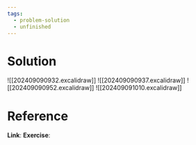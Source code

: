 ```yaml
---
tags:
  - problem-solution
  - unfinished
---
```

# Solution
![[202409090932.excalidraw]]
![[202409090937.excalidraw]]
![[202409090952.excalidraw]]
![[202409091010.excalidraw]]

# Reference
**Link**:
**Exercise**: